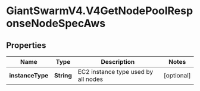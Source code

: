 # GiantSwarmV4.V4GetNodePoolResponseNodeSpecAws

## Properties
Name | Type | Description | Notes
------------ | ------------- | ------------- | -------------
**instanceType** | **String** | EC2 instance type used by all nodes  | [optional] 


